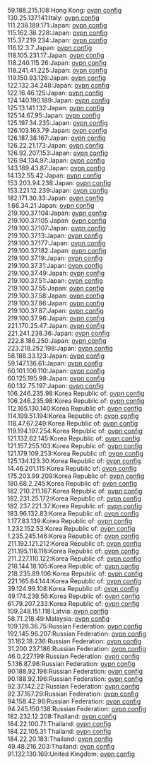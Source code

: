 59.188.215.108:Hong Kong: [ovpn config](vpn/59_188_215_108.ovpn)  
130.25.137.141:Italy: [ovpn config](vpn/130_25_137_141.ovpn)  
111.238.189.171:Japan: [ovpn config](vpn/111_238_189_171.ovpn)  
115.162.36.228:Japan: [ovpn config](vpn/115_162_36_228.ovpn)  
115.37.219.234:Japan: [ovpn config](vpn/115_37_219_234.ovpn)  
116.12.3.7:Japan: [ovpn config](vpn/116_12_3_7.ovpn)  
118.105.231.17:Japan: [ovpn config](vpn/118_105_231_17.ovpn)  
118.240.115.26:Japan: [ovpn config](vpn/118_240_115_26.ovpn)  
118.241.41.225:Japan: [ovpn config](vpn/118_241_41_225.ovpn)  
119.150.93.126:Japan: [ovpn config](vpn/119_150_93_126.ovpn)  
122.132.34.248:Japan: [ovpn config](vpn/122_132_34_248.ovpn)  
122.16.46.125:Japan: [ovpn config](vpn/122_16_46_125.ovpn)  
124.140.190.189:Japan: [ovpn config](vpn/124_140_190_189.ovpn)  
125.13.141.132:Japan: [ovpn config](vpn/125_13_141_132.ovpn)  
125.14.67.95:Japan: [ovpn config](vpn/125_14_67_95.ovpn)  
125.197.34.235:Japan: [ovpn config](vpn/125_197_34_235.ovpn)  
126.103.163.79:Japan: [ovpn config](vpn/126_103_163_79.ovpn)  
126.187.38.167:Japan: [ovpn config](vpn/126_187_38_167.ovpn)  
126.22.21.173:Japan: [ovpn config](vpn/126_22_21_173.ovpn)  
126.92.207.153:Japan: [ovpn config](vpn/126_92_207_153.ovpn)  
126.94.134.97:Japan: [ovpn config](vpn/126_94_134_97.ovpn)  
143.189.43.87:Japan: [ovpn config](vpn/143_189_43_87.ovpn)  
14.132.55.42:Japan: [ovpn config](vpn/14_132_55_42.ovpn)  
153.203.94.238:Japan: [ovpn config](vpn/153_203_94_238.ovpn)  
153.221.12.239:Japan: [ovpn config](vpn/153_221_12_239.ovpn)  
182.171.30.33:Japan: [ovpn config](vpn/182_171_30_33.ovpn)  
1.66.34.21:Japan: [ovpn config](vpn/1_66_34_21.ovpn)  
219.100.37.104:Japan: [ovpn config](vpn/219_100_37_104.ovpn)  
219.100.37.105:Japan: [ovpn config](vpn/219_100_37_105.ovpn)  
219.100.37.107:Japan: [ovpn config](vpn/219_100_37_107.ovpn)  
219.100.37.13:Japan: [ovpn config](vpn/219_100_37_13.ovpn)  
219.100.37.177:Japan: [ovpn config](vpn/219_100_37_177.ovpn)  
219.100.37.182:Japan: [ovpn config](vpn/219_100_37_182.ovpn)  
219.100.37.19:Japan: [ovpn config](vpn/219_100_37_19.ovpn)  
219.100.37.31:Japan: [ovpn config](vpn/219_100_37_31.ovpn)  
219.100.37.49:Japan: [ovpn config](vpn/219_100_37_49.ovpn)  
219.100.37.51:Japan: [ovpn config](vpn/219_100_37_51.ovpn)  
219.100.37.55:Japan: [ovpn config](vpn/219_100_37_55.ovpn)  
219.100.37.58:Japan: [ovpn config](vpn/219_100_37_58.ovpn)  
219.100.37.86:Japan: [ovpn config](vpn/219_100_37_86.ovpn)  
219.100.37.87:Japan: [ovpn config](vpn/219_100_37_87.ovpn)  
219.100.37.96:Japan: [ovpn config](vpn/219_100_37_96.ovpn)  
221.170.25.47:Japan: [ovpn config](vpn/221_170_25_47.ovpn)  
221.241.238.36:Japan: [ovpn config](vpn/221_241_238_36.ovpn)  
222.8.186.250:Japan: [ovpn config](vpn/222_8_186_250.ovpn)  
223.218.252.198:Japan: [ovpn config](vpn/223_218_252_198.ovpn)  
58.188.33.123:Japan: [ovpn config](vpn/58_188_33_123.ovpn)  
59.147.136.61:Japan: [ovpn config](vpn/59_147_136_61.ovpn)  
60.101.106.110:Japan: [ovpn config](vpn/60_101_106_110.ovpn)  
60.125.195.98:Japan: [ovpn config](vpn/60_125_195_98.ovpn)  
60.132.75.197:Japan: [ovpn config](vpn/60_132_75_197.ovpn)  
106.246.235.98:Korea Republic of: [ovpn config](vpn/106_246_235_98.ovpn)  
106.246.235.98:Korea Republic of: [ovpn config](vpn/106_246_235_98.ovpn)  
112.165.130.140:Korea Republic of: [ovpn config](vpn/112_165_130_140.ovpn)  
114.199.51.194:Korea Republic of: [ovpn config](vpn/114_199_51_194.ovpn)  
118.47.67.249:Korea Republic of: [ovpn config](vpn/118_47_67_249.ovpn)  
119.194.197.254:Korea Republic of: [ovpn config](vpn/119_194_197_254.ovpn)  
121.132.62.145:Korea Republic of: [ovpn config](vpn/121_132_62_145.ovpn)  
121.157.255.103:Korea Republic of: [ovpn config](vpn/121_157_255_103.ovpn)  
121.179.109.253:Korea Republic of: [ovpn config](vpn/121_179_109_253.ovpn)  
125.134.123.30:Korea Republic of: [ovpn config](vpn/125_134_123_30.ovpn)  
14.46.201.115:Korea Republic of: [ovpn config](vpn/14_46_201_115.ovpn)  
175.203.99.209:Korea Republic of: [ovpn config](vpn/175_203_99_209.ovpn)  
180.68.2.245:Korea Republic of: [ovpn config](vpn/180_68_2_245.ovpn)  
182.210.211.167:Korea Republic of: [ovpn config](vpn/182_210_211_167.ovpn)  
182.231.25.172:Korea Republic of: [ovpn config](vpn/182_231_25_172.ovpn)  
182.237.221.37:Korea Republic of: [ovpn config](vpn/182_237_221_37.ovpn)  
183.96.132.83:Korea Republic of: [ovpn config](vpn/183_96_132_83.ovpn)  
1.177.83.139:Korea Republic of: [ovpn config](vpn/1_177_83_139.ovpn)  
1.232.152.53:Korea Republic of: [ovpn config](vpn/1_232_152_53.ovpn)  
1.235.245.146:Korea Republic of: [ovpn config](vpn/1_235_245_146.ovpn)  
211.192.121.212:Korea Republic of: [ovpn config](vpn/211_192_121_212.ovpn)  
211.195.116.116:Korea Republic of: [ovpn config](vpn/211_195_116_116.ovpn)  
211.227.110.122:Korea Republic of: [ovpn config](vpn/211_227_110_122.ovpn)  
218.144.18.105:Korea Republic of: [ovpn config](vpn/218_144_18_105.ovpn)  
218.235.89.106:Korea Republic of: [ovpn config](vpn/218_235_89_106.ovpn)  
221.165.64.144:Korea Republic of: [ovpn config](vpn/221_165_64_144.ovpn)  
39.124.99.108:Korea Republic of: [ovpn config](vpn/39_124_99_108.ovpn)  
49.174.239.56:Korea Republic of: [ovpn config](vpn/49_174_239_56.ovpn)  
61.79.207.233:Korea Republic of: [ovpn config](vpn/61_79_207_233.ovpn)  
109.248.151.118:Latvia: [ovpn config](vpn/109_248_151_118.ovpn)  
58.71.218.49:Malaysia: [ovpn config](vpn/58_71_218_49.ovpn)  
109.126.36.75:Russian Federation: [ovpn config](vpn/109_126_36_75.ovpn)  
192.145.96.207:Russian Federation: [ovpn config](vpn/192_145_96_207.ovpn)  
31.162.18.236:Russian Federation: [ovpn config](vpn/31_162_18_236.ovpn)  
31.200.237.186:Russian Federation: [ovpn config](vpn/31_200_237_186.ovpn)  
46.0.227.199:Russian Federation: [ovpn config](vpn/46_0_227_199.ovpn)  
5.136.87.96:Russian Federation: [ovpn config](vpn/5_136_87_96.ovpn)  
90.188.92.196:Russian Federation: [ovpn config](vpn/90_188_92_196.ovpn)  
90.188.92.196:Russian Federation: [ovpn config](vpn/90_188_92_196.ovpn)  
92.37.142.22:Russian Federation: [ovpn config](vpn/92_37_142_22.ovpn)  
92.37.167.29:Russian Federation: [ovpn config](vpn/92_37_167_29.ovpn)  
94.158.42.96:Russian Federation: [ovpn config](vpn/94_158_42_96.ovpn)  
94.245.150.138:Russian Federation: [ovpn config](vpn/94_245_150_138.ovpn)  
182.232.12.208:Thailand: [ovpn config](vpn/182_232_12_208.ovpn)  
184.22.100.71:Thailand: [ovpn config](vpn/184_22_100_71.ovpn)  
184.22.105.31:Thailand: [ovpn config](vpn/184_22_105_31.ovpn)  
184.22.20.183:Thailand: [ovpn config](vpn/184_22_20_183.ovpn)  
49.48.216.203:Thailand: [ovpn config](vpn/49_48_216_203.ovpn)  
91.132.130.169:United Kingdom: [ovpn config](vpn/91_132_130_169.ovpn)  
